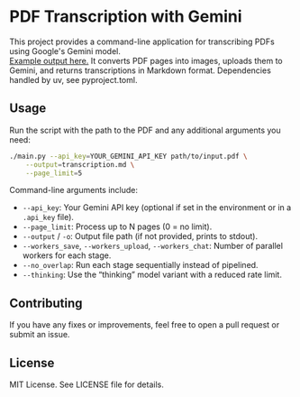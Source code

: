 # PDF Transcription with Gemini

This project provides a command-line application for transcribing PDFs using Google's Gemini model.  
[Example output here.](examples/deepseek.txt)
It converts PDF pages into images, uploads them to Gemini, and returns transcriptions in Markdown format.
Dependencies handled by uv, see pyproject.toml.

## Usage

Run the script with the path to the PDF and any additional arguments you need:

```bash
./main.py --api_key=YOUR_GEMINI_API_KEY path/to/input.pdf \
    --output=transcription.md \
    --page_limit=5
```

Command-line arguments include:
- `--api_key`: Your Gemini API key (optional if set in the environment or in a `.api_key` file).
- `--page_limit`: Process up to N pages (0 = no limit).
- `--output` / `-o`: Output file path (if not provided, prints to stdout).
- `--workers_save`, `--workers_upload`, `--workers_chat`: Number of parallel workers for each stage.
- `--no_overlap`: Run each stage sequentially instead of pipelined.
- `--thinking`: Use the “thinking” model variant with a reduced rate limit.

## Contributing

If you have any fixes or improvements, feel free to open a pull request or submit an issue.

## License

MIT License. See LICENSE file for details.